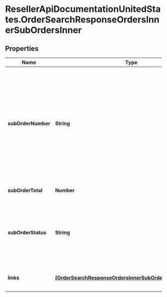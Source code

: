 # ResellerApiDocumentationUnitedStates.OrderSearchResponseOrdersInnerSubOrdersInner

## Properties

Name | Type | Description | Notes
------------ | ------------- | ------------- | -------------
**subOrderNumber** | **String** | The sub order number. The two-digit prefix is the warehouse code of the warehouse nearest to the reseller. The middle number is the order number. The two-digit suffix is the sub order number. | [optional] 
**subOrderTotal** | **Number** | The total for the suborder. | [optional] 
**subOrderStatus** | **String** | The status of the suborder. One of:- Shipped, Canceled, Backordered, Processing, On Hold, Delivered | [optional] 
**links** | [**[OrderSearchResponseOrdersInnerSubOrdersInnerLinksInner]**](OrderSearchResponseOrdersInnerSubOrdersInnerLinksInner.md) | Link to Order Details for the sub order(s). | [optional] 


